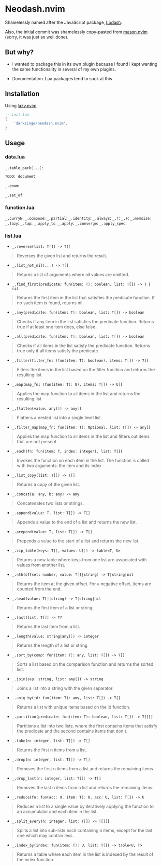# Neodash.nvim

Shamelessly named after the JavaScript package, [Lodash](https://lodash.com).

Also, the initial commit was shamelessly copy-pasted from
[mason.nvim](https://github.com/williamboman/mason.nvim/tree/f7f81ab41b153e2902ebded401a8a0a6abe28607/lua/mason-core/functional)
(sorry, it was just so well done).

## But why?

- I wanted to package this in its own plugin because I found I kept wanting the
  same functionality in several of my own plugins.

- Documentation. Lua packages tend to suck at this.

## Installation

Using [lazy.nvim](https://github.com/folke/lazy.nvim)

```lua
-- init.lua
{
    'darksinge/neodash.nvim',
}
```

## Usage

### data.lua

`_.table_pack(...)`:

```
TODO: document
```

`_.enum`:

`_.set_of`:

### function.lua

`_.curryN`:
`_.compose`:
`_.partial`:
`_.identity`:
`_.always`:
`_.T`:
`_.F`:
`_.memoize`:
`_.lazy`:
`_.tap`:
`_.apply_to`:
`_.apply`:
`_.converge`:
`_.apply_spec`:

### list.lua

- `_.reverse(list: T[]) -> T[]`

> Reverses the given list and returns the result.

- `_.list_not_nil(...) -> T[]`

> Returns a list of arguments where nil values are omitted.

- `_.find_first(predicate: fun(item: T): boolean, list: T[]) -> T | nil`

> Returns the first item in the list that satisfies the predicate function. If no such item is found, returns nil.

- `_.any(predicate: fun(item: T): boolean, list: T[]) -> boolean`

> Checks if any item in the list satisfies the predicate function. Returns true if at least one item does, else false.

- `_.all(predicate: fun(item: T): boolean, list: T[]) -> boolean`

> Checks if all items in the list satisfy the predicate function. Returns true only if all items satisfy the predicate.

- `_.filter(filter_fn: (fun(item: T): boolean), items: T[]) -> T[]`

> Filters the items in the list based on the filter function and returns the resulting list.

- `_.map(map_fn: (fun(item: T): U), items: T[]) -> U[]`

> Applies the map function to all items in the list and returns the resulting list.

- `_.flatten(value: any[]) -> any[]`

> Flattens a nested list into a single level list.

- `_.filter_map(map_fn: fun(item: T): Optional, list: T[]) -> any[]`

> Applies the map function to all items in the list and filters out items that are not present.

- `_.each(fn: fun(item: T, index: integer), list: T[])`

> Invokes the function on each item in the list. The function is called with two arguments: the item and its index.

- `_.list_copy(list: T[]) -> T[]`

> Returns a copy of the given list.

- `_.concat(a: any, b: any) -> any`

> Concatenates two lists or strings.

- `_.append(value: T, list: T[]) -> T[]`

> Appends a value to the end of a list and returns the new list.

- `_.prepend(value: T, list: T[]) -> T[]`

> Prepends a value to the start of a list and returns the new list.

- `_.zip_table(keys: T[], values: U[]) -> table<T, U>`

> Returns a new table where keys from one list are associated with values from another list.

- `_.nth(offset: number, value: T[]|string) -> T|string|nil`

> Returns the item at the given offset. For a negative offset, items are counted from the end.

- `_.head(value: T[]|string) -> T|string|nil`

> Returns the first item of a list or string.

- `_.last(list: T[]) -> T?`

> Returns the last item from a list.

- `_.length(value: string|any[]) -> integer`

> Returns the length of a list or string.

- `_.sort_by(comp: fun(item: T): any, list: T[]) -> T[]`

> Sorts a list based on the comparison function and returns the sorted list.

- `_.join(sep: string, list: any[]) -> string`

> Joins a list into a string with the given separator.

- `_.uniq_by(id: fun(item: T): any, list: T[]) -> T[]`

> Returns a list with unique items based on the id function.

- `_.partition(predicate: fun(item: T): boolean, list: T[]) -> T[][]`

> Partitions a list into two lists, where the first contains items that satisfy the predicate and the second contains items that don't.

- `_.take(n: integer, list: T[]) -> T[]`

> Returns the first n items from a list.

- `_.drop(n: integer, list: T[]) -> T[]`

> Removes the first n items from a list and returns the remaining items.

- `_.drop_last(n: integer, list: T[]) -> T[]`

> Removes the last n items from a list and returns the remaining items.

- `_.reduce(fn: fun(acc: U, item: T): U, acc: U, list: T[]) -> U`

> Reduces a list to a single value by iteratively applying the function to an accumulator and each item in the list.

- `_.split_every(n: integer, list: T[]) -> T[][]`

> Splits a list into sub-lists each containing n items, except for the last one which may contain less.

- `_.index_by(index: fun(item: T): U, list: T[]) -> table<U, T>`

> Returns a table where each item in the list is indexed by the result of the index function.
